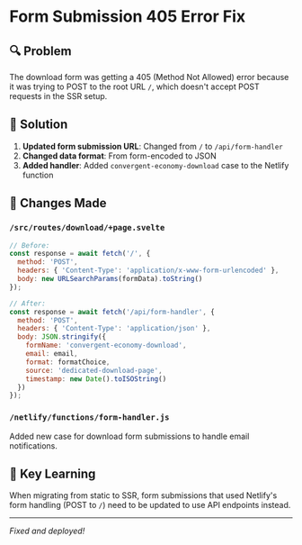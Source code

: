 # Form Submission 405 Error Fix

## 🔍 Problem
The download form was getting a 405 (Method Not Allowed) error because it was trying to POST to the root URL `/`, which doesn't accept POST requests in the SSR setup.

## 🔧 Solution
1. **Updated form submission URL**: Changed from `/` to `/api/form-handler`
2. **Changed data format**: From form-encoded to JSON
3. **Added handler**: Added `convergent-economy-download` case to the Netlify function

## 📝 Changes Made

### `/src/routes/download/+page.svelte`
```javascript
// Before:
const response = await fetch('/', {
  method: 'POST',
  headers: { 'Content-Type': 'application/x-www-form-urlencoded' },
  body: new URLSearchParams(formData).toString()
});

// After:
const response = await fetch('/api/form-handler', {
  method: 'POST',
  headers: { 'Content-Type': 'application/json' },
  body: JSON.stringify({
    formName: 'convergent-economy-download',
    email: email,
    format: formatChoice,
    source: 'dedicated-download-page',
    timestamp: new Date().toISOString()
  })
});
```

### `/netlify/functions/form-handler.js`
Added new case for download form submissions to handle email notifications.

## 🎯 Key Learning
When migrating from static to SSR, form submissions that used Netlify's form handling (POST to `/`) need to be updated to use API endpoints instead.

---
*Fixed and deployed!*
